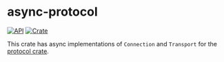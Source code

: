 # async-protocol

[![API](https://docs.rs/async-protocol/badge.svg)](https://docs.rs/async-protocol)
[![Crate](https://img.shields.io/crates/v/async-protocol.svg)](https://crates.io/crates/async-protocol)

This crate has async implementations of `Connection` and `Transport` for the [protocol crate](https://crates.io/crates/protocol).
